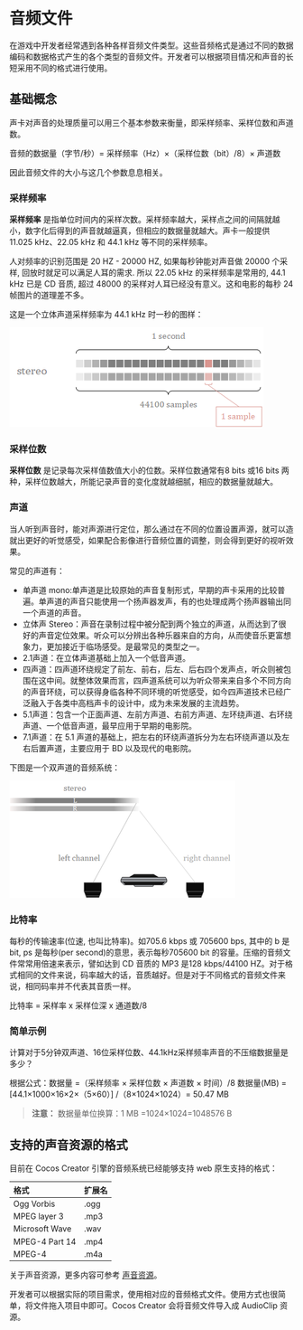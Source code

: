 # 音频文件

在游戏中开发者经常遇到各种各样音频文件类型。这些音频格式是通过不同的数据编码和数据格式产生的各个类型的音频文件。开发者可以根据项目情况和声音的长短采用不同的格式进行使用。

## 基础概念

声卡对声音的处理质量可以用三个基本参数来衡量，即采样频率、采样位数和声道数。

音频的数据量（字节/秒）= 采样频率（Hz）×（采样位数（bit）/8）× 声道数

因此音频文件的大小与这几个参数息息相关。

### 采样频率

**采样频率** 是指单位时间内的采样次数。采样频率越大，采样点之间的间隔就越小，数字化后得到的声音就越逼真，但相应的数据量就越大。声卡一般提供 11.025 kHz、22.05 kHz 和 44.1 kHz 等不同的采样频率。

人对频率的识别范围是 20 HZ - 20000 HZ, 如果每秒钟能对声音做 20000 个采样, 回放时就足可以满足人耳的需求. 所以 22.05 kHz 的采样频率是常用的, 44.1 kHz 已是 CD 音质, 超过 48000 的采样对人耳已经没有意义。这和电影的每秒 24 帧图片的道理差不多。

这是一个立体声道采样频率为 44.1 kHz 时一秒的图样：

![audioFrequency](audio/audioFrequency.png)

### 采样位数

**采样位数** 是记录每次采样值数值大小的位数。采样位数通常有8 bits 或16 bits 两种，采样位数越大，所能记录声音的变化度就越细腻，相应的数据量就越大。

### 声道

当人听到声音时，能对声源进行定位，那么通过在不同的位置设置声源，就可以造就出更好的听觉感受，如果配合影像进行音频位置的调整，则会得到更好的视听效果。

常见的声道有：
- 单声道 mono:单声道是比较原始的声音复制形式，早期的声卡采用的比较普遍。单声道的声音只能使用一个扬声器发声，有的也处理成两个扬声器输出同一个声道的声音。
- 立体声 Stereo：声音在录制过程中被分配到两个独立的声道，从而达到了很好的声音定位效果。听众可以分辨出各种乐器来自的方向，从而使音乐更富想象力，更加接近于临场感受。是最常见的类型之一。
- 2.1声道：在立体声道基础上加入一个低音声道。
- 四声道：四声道环绕规定了前左、前右，后左、后右四个发声点，听众则被包围在这中间。就整体效果而言，四声道系统可以为听众带来来自多个不同方向的声音环绕，可以获得身临各种不同环境的听觉感受，如今四声道技术已经广泛融入于各类中高档声卡的设计中，成为未来发展的主流趋势。
- 5.1声道：包含一个正面声道、左前方声道、右前方声道、左环绕声道、右环绕声道、一个低音声道，最早应用于早期的电影院。
- 7.1声道：在 5.1 声道的基础上，把左右的环绕声道拆分为左右环绕声道以及左右后置声道，主要应用于 BD 以及现代的电影院。

下图是一个双声道的音频系统：

![audioStereo](audio/audioStereo.png)

### 比特率

每秒的传输速率(位速, 也叫比特率)。如705.6 kbps 或 705600 bps, 其中的 b 是 bit, ps 是每秒(per second)的意思，表示每秒705600 bit 的容量。压缩的音频文件常常用倍速来表示，譬如达到 CD 音质的 MP3 是128 kbps/44100 HZ。对于格式相同的文件来说，码率越大的话，音质越好。但是对于不同格式的音频文件来说，相同码率并不代表其音质一样。

比特率 = 采样率 x 采样位深 x 通道数/8

### 简单示例

计算对于5分钟双声道、16位采样位数、44.1kHz采样频率声音的不压缩数据量是多少？

根据公式：数据量 =（采样频率 × 采样位数 × 声道数 × 时间）/8
数据量(MB) = [44.1×1000×16×2×（5×60）] /（8×1024×1024）= 50.47 MB
>**注意：** 数据量单位换算：1 MB =1024×1024=1048576 B

## 支持的声音资源的格式

目前在 Cocos Creator 引擎的音频系统已经能够支持 web 原生支持的格式：

|格式            | 扩展名                    |
|:--            | :--                     |
|Ogg Vorbis           | .ogg      |
|MPEG layer 3           | .mp3              |
|Microsoft Wave    | .wav |
|MPEG-4 Part 14         | .mp4   |
|MPEG-4         | .m4a   |

关于声音资源，更多内容可参考 [声音资源](../asset/audio.md)。

开发者可以根据实际的项目需求，使用相对应的音频格式文件。使用方式也很简单，将文件拖入项目中即可。Cocos Creator 会将音频文件导入成 AudioClip 资源。
